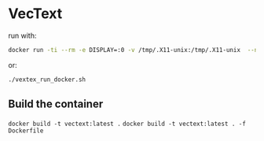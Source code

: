 # VecText

run with:
```bash
docker run -ti --rm -e DISPLAY=:0 -v /tmp/.X11-unix:/tmp/.X11-unix  --name my-vectext vectext
```
or:
```bash
./vextex_run_docker.sh
```

## Build the container
`docker build -t vectext:latest .`
`docker build -t vectext:latest . -f Dockerfile`

